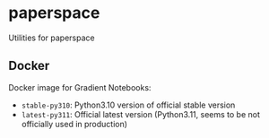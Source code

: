 # paperspace
Utilities for paperspace

## Docker
Docker image for Gradient Notebooks:

- `stable-py310`: Python3.10 version of official stable version
- `latest-py311`: Official latest version (Python3.11, seems to be not officially used in production)
